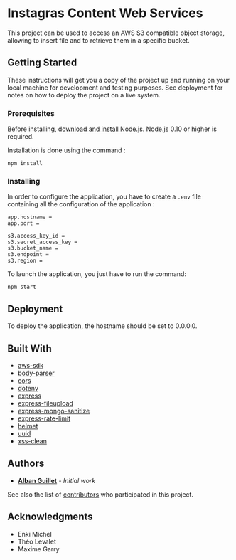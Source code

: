 # Instagras Content Web Services

This project can be used to access an AWS S3 compatible object storage, allowing to insert file and to retrieve them in a specific bucket.

## Getting Started

These instructions will get you a copy of the project up and running on your local machine for development and testing purposes. See deployment for notes on how to deploy the project on a live system.

### Prerequisites

Before installing, [download and install Node.js](https://nodejs.org/en/download/).
Node.js 0.10 or higher is required.

Installation is done using the command :

```
npm install
```

### Installing

In order to configure the application, you have to create a `.env` file containing all the configuration of the application : 
```
app.hostname = 
app.port = 

s3.access_key_id = 
s3.secret_access_key = 
s3.bucket_name = 
s3.endpoint = 
s3.region =
```

To launch the application, you just have to run the command:

```
npm start
```

## Deployment

To deploy the application, the hostname should be set to 0.0.0.0.

## Built With

* [aws-sdk](https://www.npmjs.com/package/aws-sdk)
* [body-parser](https://www.npmjs.com/package/body-parser)
* [cors](https://www.npmjs.com/package/cors)
* [dotenv](https://www.npmjs.com/package/dotenv)
* [express](https://www.npmjs.com/package/express)
* [express-fileupload](https://www.npmjs.com/package/express-fileupload)
* [express-mongo-sanitize](https://www.npmjs.com/package/express-mongo-sanitize)
* [express-rate-limit](https://www.npmjs.com/package/express-rate-limit)
* [helmet](https://www.npmjs.com/package/helmet)
* [uuid](https://www.npmjs.com/package/uuid)
* [xss-clean](https://www.npmjs.com/package/xss-clean)


## Authors

* [**Alban Guillet**](https://github.com/AlbanGuillet) - *Initial work*

See also the list of [contributors](https://github.com/orgs/InstaGras/people) who participated in this project.

## Acknowledgments

* Enki Michel
* Théo Levalet
* Maxime Garry
